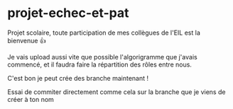 # projet-echec-et-pat

Projet scolaire, toute participation de mes collègues de l'EIL est la bienvenue  :+1:

Je vais upload aussi vite que possible l'algorigramme que j'avais commencé, et il faudra faire la répartition des rôles entre nous.

C'est bon je peut crée des branche maintenant !

Essai de commiter directement comme cela sur la branche que je viens de créer à ton nom

